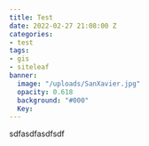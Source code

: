 ```yaml
---
title: Test
date: 2022-02-27 21:08:00 Z
categories:
- test
tags:
- gis
- siteleaf
banner:
  image: "/uploads/SanXavier.jpg"
  opacity: 0.618
  background: "#000"
  Key: 
---
```


sdfasdfasdfsdf